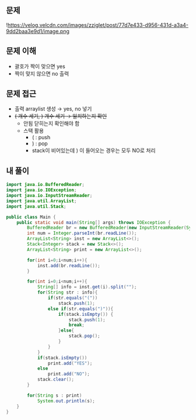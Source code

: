 ## 문제

!https://velog.velcdn.com/images/zziglet/post/77d7e433-d956-431d-a3a4-9dd2baa3e9d1/image.png

## 문제 이해

- 괄호가 짝이 맞으면 yes
- 짝이 맞지 않으면 no 출력

## 문제 접근

- 출력 arraylist 생성 → yes, no 넣기
- ~~( 개수 세기, ) 개수 세기 → 일치하는지 확인~~
    - 안됨 닫히는지 확인해야 함
    - 스택 활용
        - ( : push
        - ) : pop
        - stack이 비어있는데 ) 이 들어오는 경우는 모두 NO로 처리

## 내 풀이

```java
import java.io.BufferedReader;
import java.io.IOException;
import java.io.InputStreamReader;
import java.util.ArrayList;
import java.util.Stack;

public class Main {
    public static void main(String[] args) throws IOException {
        BufferedReader br = new BufferedReader(new InputStreamReader(System.in));
        int num = Integer.parseInt(br.readLine());
        ArrayList<String> inst = new ArrayList<>();
        Stack<Integer> stack = new Stack<>();
        ArrayList<String> print = new ArrayList<>();

        for(int i=0;i<num;i++){
            inst.add(br.readLine());
        }

        for(int i=0;i<num;i++){
            String[] info = inst.get(i).split("");
            for(String str : info){
                if(str.equals("("))
                    stack.push(1);
                else if(str.equals(")")){
                    if(stack.isEmpty()) {
                        stack.push(1);
                        break;
                    }else{
                        stack.pop();
                    }
                }
            }
            if(stack.isEmpty())
                print.add("YES");
            else
                print.add("NO");
            stack.clear();
        }

        for(String s : print)
            System.out.println(s);
    }
}

```
